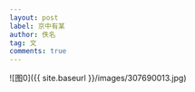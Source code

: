 ```yaml
---
layout: post
label: 京中有某
author: 佚名
tag: 文
comments: true
---
```




![图0]({{ site.baseurl }}/images/307690013.jpg)

